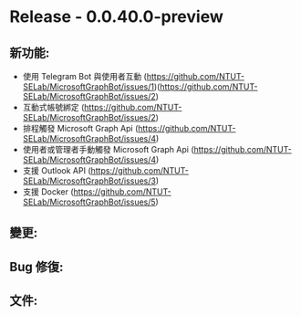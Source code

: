 # Release - 0.0.40.0-preview

## 新功能:
- 使用 Telegram Bot 與使用者互動 (https://github.com/NTUT-SELab/MicrosoftGraphBot/issues/1)(https://github.com/NTUT-SELab/MicrosoftGraphBot/issues/2)
- 互動式帳號綁定 (https://github.com/NTUT-SELab/MicrosoftGraphBot/issues/2)
- 排程觸發 Microsoft Graph Api (https://github.com/NTUT-SELab/MicrosoftGraphBot/issues/4)
- 使用者或管理者手動觸發 Microsoft Graph Api (https://github.com/NTUT-SELab/MicrosoftGraphBot/issues/4)
- 支援 Outlook API (https://github.com/NTUT-SELab/MicrosoftGraphBot/issues/3)
- 支援 Docker (https://github.com/NTUT-SELab/MicrosoftGraphBot/issues/5)

## 變更:

## Bug 修復:

## 文件:
